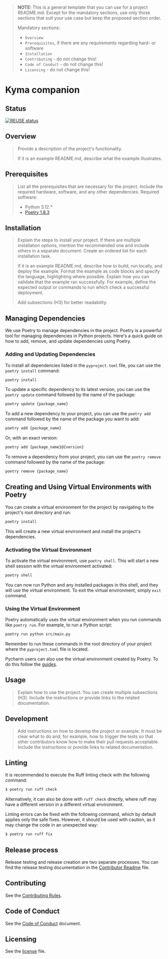 > **NOTE:** This is a general template that you can use for a project README.md. Except for the mandatory sections, use
> only those sections that suit your use case but keep the proposed section order.
>
> Mandatory sections:
> - `Overview`
> - `Prerequisites`, if there are any requirements regarding hard- or software
> - `Installation`
> - `Contributing` - do not change this!
> - `Code of Conduct` - do not change this!
> - `Licensing` - do not change this!

# Kyma companion

## Status

[![REUSE status](https://api.reuse.software/badge/github.com/kyma-project/kyma-companion)](https://api.reuse.software/info/github.com/kyma-project/kyma-companion)

## Overview

<!--- mandatory section --->

> Provide a description of the project's functionality.
>
> If it is an example README.md, describe what the example illustrates.

## Prerequisites

> List all the prerequisites that are necessary for the project. Include the required hardware, software, and any other
> dependencies.
> Required software:
> - Python 3.12.*
> - [Poetry 1.8.3]()

## Installation

> Explain the steps to install your project. If there are multiple installation options, mention the recommended one and
> include others in a separate document. Create an ordered list for each installation task.
>
> If it is an example README.md, describe how to build, run locally, and deploy the example. Format the example as code
> blocks and specify the language, highlighting where possible. Explain how you can validate that the example ran
> successfully. For example, define the expected output or commands to run which check a successful deployment.
>
> Add subsections (H3) for better readability.

## Managing Dependencies

We use Poetry to manage dependencies in the project. Poetry is a powerful tool for managing dependencies in Python
projects. Here's a quick guide on how to add, remove, and update dependencies using Poetry.

### Adding and Updating Dependencies

To install all dependencies listed in the `pyproject.toml` file, you can use the `poetry install` command:

```bash
poetry install
```

To update a specific dependency to its latest version, you can use the `poetry update` command followed by the name of
the package:

```bash
poetry update {package_name}
```

To add a new dependency to your project, you can use the `poetry add` command followed by the name of the package you
want to add:

```bash
poetry add {package_name}
```

Or, with an exact version:

```bash
poetry add {package_name}@{version}
```

To remove a dependency from your project, you can use the `poetry remove` command followed by the name of the package:

```bash
poetry remove {package_name}
```

## Creating and Using Virtual Environments with Poetry

You can create a virtual environment for the project by navigating to the project's root directory and run:

```bash
poetry install
```

This will create a new virtual environment and install the project's dependencies.

### Activating the Virtual Environment

To activate the virtual environment, use `poetry shell`. This will start a new shell session with the virtual
environment activated:

```bash
poetry shell
```

You can now run Python and any installed packages in this shell, and they will use the virtual environment. To exit the
virtual environment, simply `exit` command.

### Using the Virtual Environment

Poetry automatically uses the virtual environment when you run commands like `poetry run`. For example, to run a Python
script:

```bash
poetry run python src/main.py
```

Remember to run these commands in the root directory of your project where the `pyproject.toml` file is located.

Pycharm users can also use the virtual environment created by Poetry. To do this follow
the [guides](https://www.jetbrains.com/help/pycharm/poetry.html).

## Usage

> Explain how to use the project. You can create multiple subsections (H3). Include the instructions or provide links to
> the related documentation.

## Development

> Add instructions on how to develop the project or example. It must be clear what to do and, for example, how to
> trigger the tests so that other contributors know how to make their pull requests acceptable. Include the instructions
> or provide links to related documentation.

## Linting
It is recommended to execute the Ruff linting check with the following command:
```bash
$ poetry run ruff check
```
Alternatively, it can also be done with `ruff check` directly, where ruff may have a different version in a different virtual environment.

Linting errors can be fixed with the following command, which by default applies only the safe fixes. However, it should be used with caution, as it may change the code in an unexpected way:
```bash
$ poetry run ruff fix
```

## Release process

Release testing and release creation are two separate processes. You can find the release testing documentation in
the [Contributor Readme](./docs/contributor/README.md) file.

## Contributing

<!--- mandatory section - do not change this! --->

See the [Contributing Rules](CONTRIBUTING.md).

## Code of Conduct

<!--- mandatory section - do not change this! --->

See the [Code of Conduct](CODE_OF_CONDUCT.md) document.

## Licensing

<!--- mandatory section - do not change this! --->

See the [license](./LICENSE) file.



